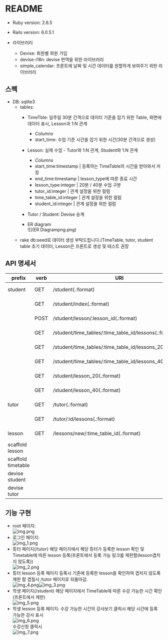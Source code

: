 # README



* Ruby version: 2.6.5

* Rails version: 6.0.5.1

* 라이브러리
  * Devise: 회원별 회원 가입
  * devise-i18n: devise 번역을 위한 라이브러리
  * simple_calendar: 프론트에 날짜 및 시간 데이터를 원할하게 보여주기 위한 라이브러리
  
## 스펙
* DB: sqlite3
  * tables:
    * TimeTble: 일주일 30분 간격으로 데이터 기준을 잡기 위한 Table, 화면에 데이터 표시, Lesson과 1:N 관계
      * _Columns_
      * start_time: 수업 기준 시간을 잡기 위한 시간(30분 간격으로 생성)
    * Lesson: 실제 수업 - Tutor와 1:N 관계, Student와 1:N 관계
      * _Columns_
      * start_time:timestamp | 등록하는 TimeTable의 시간을 받아와서 저장
      * end_time:timestamp   | lesson_type에 따른 종료 시간
      * lesson_type:integer  | 20분 / 40분 수업 구분
      * tutor_id:integer     | 관계 설정을 위한 컬럼
      * time_table_id:integer | 관계 설정을 위한 컬럼
      * student_id:integer   | 관계 설정을 위한 컬럼
    * Tutor / Student: Devise 승계
    
    * ER diagram<br>![](ER Diagrampng.png)
  * rake db:seed로 데이터 생성 부탁드립니다.(TimeTable, tutor, student table 초기 데이터, Lesson은 프론트로 생성 및 테스트 권장


## API 명세서
| prefix             | verb | URI                                                      | Return                    |
|--------------------|------|----------------------------------------------------------|---------------------------|
| student            | GET  | /student(.:format)                                       | http status / @timetables |
|                    | GET  | /student/index(.:format)                                 | http status / @timetables |
|                    | POST | /student/lesson/:lesson_id(.:format)                     | http status / @lesson     |
|                    | GET  | /student/time_tables/:time_table_id/lessons(.:format)    | http status / @lessons    |
|                    | GET  | /student/time_tables/:time_table_id/lessons_20(.:format) | http status / @lessons    |
|                    | GET  | /student/time_tables/:time_table_id/lessons_40(.:format) | http status / @lessons    |
|                    | GET  | /student/lesson_20(.:format)                             | http status / @lessons    |
|                    | GET  | /student/lesson_40(.:format)                             | http status / @lessons    |
| tutor              | GET  | /tutor(.:format)                                         | http status / @timetables |
|                    | GET  | /tutor/:id/lessons(.:format)                             | http status / @timetables |
| lesson             | GET  | /lessons/new/:time_table_id(.:format)                    | http status / @lesson     |
| scaffold  lesson   |      |                                                          |                           |
| scaffold timetable |      |                                                          |                           |
| devise student     |      |                                                          |                           |
| devise tutor       |      |                                                          |                           |
## 기능 구현
* root 페이지:<br>![img.png](img.png)
* 로그인 페이지:<br>![img_1.png](img_1.png)
* 튜터 페이지(/tutor) 해당 페이지에서 해당 튜터가 등록한 lesson 확인  및 Timetable에 따른 lesson 등록(프론트에서 등록 가능 링크를 제한함(lesson겹치지 않도록))<br>![img_2.png](img_2.png) 
* 튜터 lesson 등록 페이지 등록시 기존에 등록한 lesson을 확인하여 겹치지 않도록 제한 함 겹칠시 /tutor 페이지로 되돌아감.<br>![img_4.png](img_4.png)![img_3.png](img_3.png)
* 학생 페이지(/student) 해당 페이지에서 TimeTable에 따른 수강 가능한 시간 확인 (프론트에서 제한)<br>![img_5.png](img_5.png)
* 학생 lesson 등록 페이지: 수강 가능한 시간의 강사보기 클릭시 해당 시간에 등록 가능한 강사 표시<br>![img_6.png](img_6.png)<br>수강신청 클릭시<br>![img_7.png](img_7.png)
